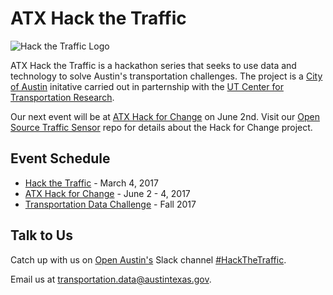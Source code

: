 # ATX Hack the Traffic

![Hack the Traffic Logo](https://raw.githubusercontent.com/cityofaustin/hack-the-traffic/master/media/hack_the_traffic_logo.png)

ATX Hack the Traffic is a hackathon series that seeks to use data and technology to solve Austin's transportation challenges. The project is a [City of Austin]() initative carried out in parternship with the [UT Center for Transportation Research]().

Our next event will be at [ATX Hack for Change](http://atxhackforchange.org/) on June 2nd. Visit our [Open Source Traffic Sensor]() repo for details about the Hack for Change project.

## Event Schedule
 * [Hack the Traffic]() - March 4, 2017
 * [ATX Hack for Change]() - June 2 - 4, 2017
 * [Transportation Data Challenge]() - Fall 2017

## Talk to Us
Catch up with us on [Open Austin's](http://open-austin.org) Slack channel [#HackTheTraffic](https://open-austin.slack.com/messages/hackthetraffic/).

Email us at [transportation.data@austintexas.gov](mailto:transportation.data@austintexas.gov).



